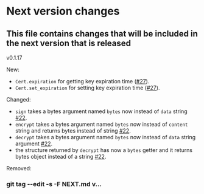 # Next version changes
## This file contains changes that will be included in the next version that is released
v0.1.17

New:
  - `Cert.expiration` for getting key expiration time ([#27]).
  - `Cert.set_expiration` for setting key expiration time ([#27]).

Changed:
  - `sign` takes a bytes argument named `bytes` now instead of `data` string [#22].
  - `encrypt` takes a bytes argument named `bytes` now instead of `content` string and returns bytes instead of string [#22].
  - `decrypt` takes a bytes argument named `bytes` now instead of `data` string argument [#22].
  - the structure returned by `decrypt` has now a `bytes` getter and it returns bytes object instead of a string [#22].

Removed:

[#22]: https://codeberg.org/wiktor/pysequoia/issues/22
[#27]: https://codeberg.org/wiktor/pysequoia/issues/27
### git tag --edit -s -F NEXT.md v...
